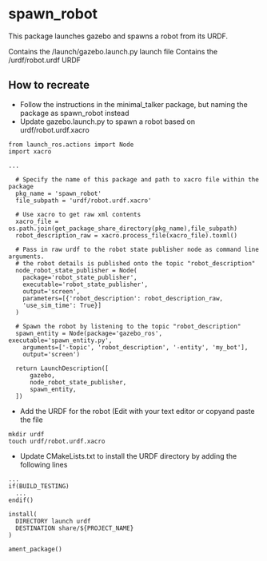 # spawn_robot

This package launches gazebo and spawns a robot from its URDF.

Contains the /launch/gazebo.launch.py launch file
Contains the /urdf/robot.urdf URDF

## How to recreate
- Follow the instructions in the minimal_talker package, but naming the package as spawn_robot instead
- Update gazebo.launch.py to spawn a robot based on urdf/robot.urdf.xacro
```
from launch_ros.actions import Node
import xacro

...

  # Specify the name of this package and path to xacro file within the package
  pkg_name = 'spawn_robot'
  file_subpath = 'urdf/robot.urdf.xacro'

  # Use xacro to get raw xml contents
  xacro_file = os.path.join(get_package_share_directory(pkg_name),file_subpath)
  robot_description_raw = xacro.process_file(xacro_file).toxml()

  # Pass in raw urdf to the robot state publisher node as command line arguments.
  # the robot details is published onto the topic "robot_description"
  node_robot_state_publisher = Node(
    package='robot_state_publisher',
    executable='robot_state_publisher',
    output='screen',
    parameters=[{'robot_description': robot_description_raw,
    'use_sim_time': True}]
  )

  # Spawn the robot by listening to the topic "robot_description"
  spawn_entity = Node(package='gazebo_ros', executable='spawn_entity.py',
    arguments=['-topic', 'robot_description', '-entity', 'my_bot'],
    output='screen')

  return LaunchDescription([
      gazebo,
      node_robot_state_publisher,
      spawn_entity,
  ])
```
- Add the URDF for the robot (Edit with your text editor or copyand paste the file
```
mkdir urdf
touch urdf/robot.urdf.xacro
```
- Update CMakeLists.txt to install the URDF directory by adding the following lines
```
...
if(BUILD_TESTING)
  ...
endif()

install(
  DIRECTORY launch urdf
  DESTINATION share/${PROJECT_NAME}
)

ament_package()
```
